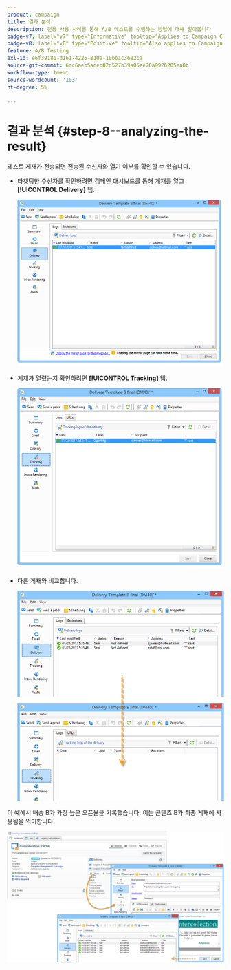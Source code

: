 ```yaml
---
product: campaign
title: 결과 분석
description: 전용 사용 사례를 통해 A/B 테스트를 수행하는 방법에 대해 알아봅니다
badge-v7: label="v7" type="Informative" tooltip="Applies to Campaign Classic v7"
badge-v8: label="v8" type="Positive" tooltip="Also applies to Campaign v8"
feature: A/B Testing
exl-id: e6f39180-d161-4226-810a-10bb1c3682ca
source-git-commit: 6dc6aeb5adeb82d527b39a05ee70a9926205ea0b
workflow-type: tm+mt
source-wordcount: '103'
ht-degree: 5%

---
```


# 결과 분석 {#step-8--analyzing-the-result}



테스트 게재가 전송되면 전송된 수신자와 열기 여부를 확인할 수 있습니다.

* 타겟팅한 수신자를 확인하려면 캠페인 대시보드를 통해 게재를 열고 **[!UICONTROL Delivery]** 탭.

   ![](assets/use_case_abtesting_analysis_001.png)

* 게재가 열렸는지 확인하려면 **[!UICONTROL Tracking]** 탭.

   ![](assets/use_case_abtesting_analysis_002.png)

* 다른 게재와 비교합니다.

   ![](assets/use_case_abtesting_analysis_003.png)

이 예에서 배송 B가 가장 높은 오픈율을 기록했습니다. 이는 콘텐츠 B가 최종 게재에 사용됨을 의미합니다.

![](assets/use_case_abtesting_analysis_004.png)
